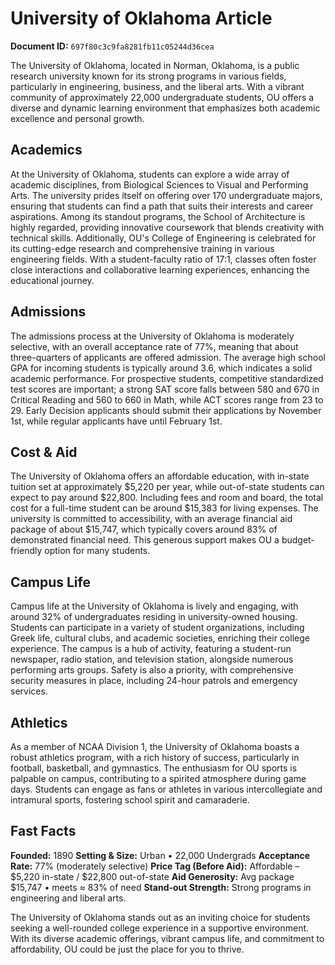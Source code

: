 # University of Oklahoma Article

**Document ID:** `697f80c3c9fa8281fb11c05244d36cea`

The University of Oklahoma, located in Norman, Oklahoma, is a public research university known for its strong programs in various fields, particularly in engineering, business, and the liberal arts. With a vibrant community of approximately 22,000 undergraduate students, OU offers a diverse and dynamic learning environment that emphasizes both academic excellence and personal growth.

## Academics
At the University of Oklahoma, students can explore a wide array of academic disciplines, from Biological Sciences to Visual and Performing Arts. The university prides itself on offering over 170 undergraduate majors, ensuring that students can find a path that suits their interests and career aspirations. Among its standout programs, the School of Architecture is highly regarded, providing innovative coursework that blends creativity with technical skills. Additionally, OU's College of Engineering is celebrated for its cutting-edge research and comprehensive training in various engineering fields. With a student-faculty ratio of 17:1, classes often foster close interactions and collaborative learning experiences, enhancing the educational journey.

## Admissions
The admissions process at the University of Oklahoma is moderately selective, with an overall acceptance rate of 77%, meaning that about three-quarters of applicants are offered admission. The average high school GPA for incoming students is typically around 3.6, which indicates a solid academic performance. For prospective students, competitive standardized test scores are important; a strong SAT score falls between 580 and 670 in Critical Reading and 560 to 660 in Math, while ACT scores range from 23 to 29. Early Decision applicants should submit their applications by November 1st, while regular applicants have until February 1st.

## Cost & Aid
The University of Oklahoma offers an affordable education, with in-state tuition set at approximately $5,220 per year, while out-of-state students can expect to pay around $22,800. Including fees and room and board, the total cost for a full-time student can be around $15,383 for living expenses. The university is committed to accessibility, with an average financial aid package of about $15,747, which typically covers around 83% of demonstrated financial need. This generous support makes OU a budget-friendly option for many students.

## Campus Life
Campus life at the University of Oklahoma is lively and engaging, with around 32% of undergraduates residing in university-owned housing. Students can participate in a variety of student organizations, including Greek life, cultural clubs, and academic societies, enriching their college experience. The campus is a hub of activity, featuring a student-run newspaper, radio station, and television station, alongside numerous performing arts groups. Safety is also a priority, with comprehensive security measures in place, including 24-hour patrols and emergency services.

## Athletics
As a member of NCAA Division 1, the University of Oklahoma boasts a robust athletics program, with a rich history of success, particularly in football, basketball, and gymnastics. The enthusiasm for OU sports is palpable on campus, contributing to a spirited atmosphere during game days. Students can engage as fans or athletes in various intercollegiate and intramural sports, fostering school spirit and camaraderie.

## Fast Facts
**Founded:** 1890
**Setting & Size:** Urban • 22,000 Undergrads
**Acceptance Rate:** 77% (moderately selective)
**Price Tag (Before Aid):** Affordable – $5,220 in-state / $22,800 out-of-state
**Aid Generosity:** Avg package $15,747 • meets ≈ 83% of need
**Stand-out Strength:** Strong programs in engineering and liberal arts.

The University of Oklahoma stands out as an inviting choice for students seeking a well-rounded college experience in a supportive environment. With its diverse academic offerings, vibrant campus life, and commitment to affordability, OU could be just the place for you to thrive.
